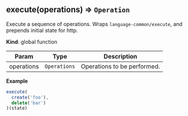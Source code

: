 <a name="execute"></a>

## execute(operations) ⇒ <code>Operation</code>
Execute a sequence of operations.
Wraps `language-common/execute`, and prepends initial state for http.

**Kind**: global function  

| Param | Type | Description |
| --- | --- | --- |
| operations | <code>Operations</code> | Operations to be performed. |

**Example**  
```js
execute(
  create('foo'),
  delete('bar')
)(state)
```
